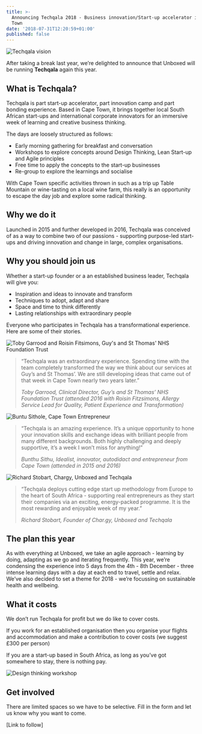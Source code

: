 ```yaml
---
title: >-
  Announcing Techqala 2018 - Business innovation/Start-up accelerator in Cape
  Town
date: '2018-07-31T12:20:59+01:00'
published: false
---
```

![Techqala vision](/assets/images/uploads/techqala-vision.jpg)

After taking a break last year, we’re delighted to announce that Unboxed will be running **Techqala** again this year.

## What is Techqala?

Techqala is part start-up accelerator, part innovation camp and part bonding experience. Based in Cape Town, it brings together local South African start-ups and international corporate innovators for an immersive week of learning and creative business thinking.

The days are loosely structured as follows:

* Early morning gathering for breakfast and conversation
* Workshops to explore concepts around Design Thinking, Lean Start-up and Agile principles
* Free time to apply the concepts to the start-up businesses
* Re-group to explore the learnings and socialise

With Cape Town specific activities thrown in such as a trip up Table Mountain or wine-tasting on a local wine farm, this really is an opportunity to escape the day job and explore some radical thinking.

## Why we do it

Launched in 2015 and further developed in 2016, Techqala was conceived of as a way to combine two of our passions - supporting purpose-led start-ups and driving innovation and change in large, complex organisations.

## Why you should join us

Whether a start-up founder or a an established  business leader, Techqala will give you:

* Inspiration and ideas to innovate and transform
* Techniques to adopt, adapt and share
* Space and time to think differently
* Lasting relationships with extraordinary people

Everyone who participates in Techqala has a transformational experience. Here are some of their stories.

![Toby Garrood and Roisin Fitsimons, Guy's and St Thomas' NHS Foundation Trust](/assets/images/uploads/toby-garrood-roisin-fitzsimons.jpg)

> “Techqala was an extraordinary experience. Spending time with the team completely transformed the way we think about our services at Guy’s and St Thomas’. We are still developing ideas that came out of that week in Cape Town nearly two years later.”
>
> _Toby Garrood, Clinical Director, Guy’s and St Thomas’ NHS Foundation Trust (attended 2016 with Roisin Fitzsimons, Allergy Service Lead for Quality, Patient Experience and Transformation)_

![Buntu Sithole, Cape Town Entrepreneur](/assets/images/uploads/buntu-sithu.jpg)

> “Techqala is an amazing experience. It’s a unique opportunity to hone your innovation skills and exchange ideas with brilliant people from many different backgrounds. Both highly challenging and deeply supportive, it’s a week I won’t miss for anything!”
>
> _Bunthu Sithu, Idealist, innovator, autodidact and entrepreneur from Cape Town (attended in 2015 and 2016)_

![Richard Stobart, Chargy, Unboxed and Techqala](/assets/images/uploads/richard-stobart.jpg)

> “Techqala deploys cutting edge start up methodology from Europe to the heart of South Africa - supporting real entrepreneurs as they start their companies via an exciting, energy-packed programme. It is the most rewarding and enjoyable week of my year.”
>
> _Richard Stobart, Founder of Char.gy, Unboxed and Techqala_

## The plan this year

As with everything at Unboxed, we take an agile approach - learning by doing, adapting as we go and iterating frequently. This year, we’re condensing the experience into 5 days from the 4th - 8th December - three intense learning days with a day at each end to travel, settle and relax. We’ve also decided to set a theme for 2018 - we’re focussing on sustainable health and wellbeing.

## What it costs

We don’t run Techqala for profit but we do like to cover costs.

If you work for an established organisation then you organise your flights and accommodation and make a contribution to cover costs (we suggest £300 per person)

If you are a start-up based in South Africa, as long as you’ve got somewhere to stay, there is nothing pay.

![Design thinking workshop](/assets/images/uploads/techqala-session.jpg)

## Get involved

There are limited spaces so we have to be selective. Fill in the form and let us know why you want to come.

\[Link to follow]
